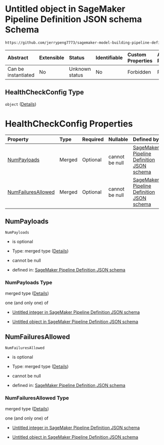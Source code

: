 # Untitled object in SageMaker Pipeline Definition JSON schema Schema

```txt
https://github.com/jerrypeng7773/sagemaker-model-building-pipeline-definition-JSON-schema/schema/#/definitions/RegisterModelStep/properties/Arguments/properties/ModelMetrics/properties/DeploymentSpecification/properties/HealthCheckConfig
```



| Abstract            | Extensible | Status         | Identifiable | Custom Properties | Additional Properties | Access Restrictions | Defined In                                                                                           |
| :------------------ | :--------- | :------------- | :----------- | :---------------- | :-------------------- | :------------------ | :--------------------------------------------------------------------------------------------------- |
| Can be instantiated | No         | Unknown status | No           | Forbidden         | Forbidden             | none                | [pipeline-definition.schema.json*](../../out/pipeline-definition.schema.json "open original schema") |

## HealthCheckConfig Type

`object` ([Details](pipeline-definition-definitions-registermodelstep-properties-arguments-properties-modelmetrics-properties-deploymentspecification-properties-healthcheckconfig.md))

# HealthCheckConfig Properties

| Property                                  | Type   | Required | Nullable       | Defined by                                                                                                                                                                                                                                                                                                                                                                         |
| :---------------------------------------- | :----- | :------- | :------------- | :--------------------------------------------------------------------------------------------------------------------------------------------------------------------------------------------------------------------------------------------------------------------------------------------------------------------------------------------------------------------------------- |
| [NumPayloads](#numpayloads)               | Merged | Optional | cannot be null | [SageMaker Pipeline Definition JSON schema](pipeline-definition-definitions-integerargumentvalue.md "https://github.com/jerrypeng7773/sagemaker-model-building-pipeline-definition-JSON-schema/schema/#/definitions/RegisterModelStep/properties/Arguments/properties/ModelMetrics/properties/DeploymentSpecification/properties/HealthCheckConfig/properties/NumPayloads")        |
| [NumFailuresAllowed](#numfailuresallowed) | Merged | Optional | cannot be null | [SageMaker Pipeline Definition JSON schema](pipeline-definition-definitions-integerargumentvalue.md "https://github.com/jerrypeng7773/sagemaker-model-building-pipeline-definition-JSON-schema/schema/#/definitions/RegisterModelStep/properties/Arguments/properties/ModelMetrics/properties/DeploymentSpecification/properties/HealthCheckConfig/properties/NumFailuresAllowed") |

## NumPayloads



`NumPayloads`

*   is optional

*   Type: merged type ([Details](pipeline-definition-definitions-integerargumentvalue.md))

*   cannot be null

*   defined in: [SageMaker Pipeline Definition JSON schema](pipeline-definition-definitions-integerargumentvalue.md "https://github.com/jerrypeng7773/sagemaker-model-building-pipeline-definition-JSON-schema/schema/#/definitions/RegisterModelStep/properties/Arguments/properties/ModelMetrics/properties/DeploymentSpecification/properties/HealthCheckConfig/properties/NumPayloads")

### NumPayloads Type

merged type ([Details](pipeline-definition-definitions-integerargumentvalue.md))

one (and only one) of

*   [Untitled integer in SageMaker Pipeline Definition JSON schema](pipeline-definition-definitions-integerargumentvalue-oneof-0.md "check type definition")

*   [Untitled object in SageMaker Pipeline Definition JSON schema](pipeline-definition-definitions-getfunction.md "check type definition")

## NumFailuresAllowed



`NumFailuresAllowed`

*   is optional

*   Type: merged type ([Details](pipeline-definition-definitions-integerargumentvalue.md))

*   cannot be null

*   defined in: [SageMaker Pipeline Definition JSON schema](pipeline-definition-definitions-integerargumentvalue.md "https://github.com/jerrypeng7773/sagemaker-model-building-pipeline-definition-JSON-schema/schema/#/definitions/RegisterModelStep/properties/Arguments/properties/ModelMetrics/properties/DeploymentSpecification/properties/HealthCheckConfig/properties/NumFailuresAllowed")

### NumFailuresAllowed Type

merged type ([Details](pipeline-definition-definitions-integerargumentvalue.md))

one (and only one) of

*   [Untitled integer in SageMaker Pipeline Definition JSON schema](pipeline-definition-definitions-integerargumentvalue-oneof-0.md "check type definition")

*   [Untitled object in SageMaker Pipeline Definition JSON schema](pipeline-definition-definitions-getfunction.md "check type definition")
